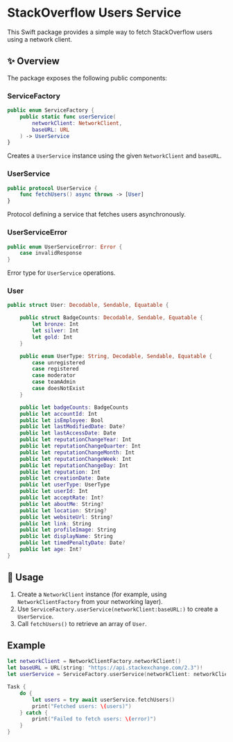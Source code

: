 # StackOverflow Users Service

This Swift package provides a simple way to fetch StackOverflow users using a network client.

## ✨ Overview

The package exposes the following public components:

### ServiceFactory
```swift
public enum ServiceFactory {
    public static func userService(
        networkClient: NetworkClient,
        baseURL: URL
    ) -> UserService
}
```
Creates a `UserService` instance using the given `NetworkClient` and `baseURL`.

### UserService
```swift
public protocol UserService {
    func fetchUsers() async throws -> [User]
}
```
Protocol defining a service that fetches users asynchronously.

### UserServiceError
```swift
public enum UserServiceError: Error {
    case invalidResponse
}
```
Error type for `UserService` operations.

### User
```swift
public struct User: Decodable, Sendable, Equatable {

    public struct BadgeCounts: Decodable, Sendable, Equatable {
        let bronze: Int
        let silver: Int
        let gold: Int
    }

    public enum UserType: String, Decodable, Sendable, Equatable {
        case unregistered
        case registered
        case moderator
        case teamAdmin
        case doesNotExist
    }

    public let badgeCounts: BadgeCounts
    public let accountId: Int
    public let isEmployee: Bool
    public let lastModifiedDate: Date?
    public let lastAccessDate: Date
    public let reputationChangeYear: Int
    public let reputationChangeQuarter: Int
    public let reputationChangeMonth: Int
    public let reputationChangeWeek: Int
    public let reputationChangeDay: Int
    public let reputation: Int
    public let creationDate: Date
    public let userType: UserType
    public let userId: Int
    public let acceptRate: Int?
    public let aboutMe: String?
    public let location: String?
    public let websiteUrl: String?
    public let link: String
    public let profileImage: String
    public let displayName: String
    public let timedPenaltyDate: Date?
    public let age: Int?
}
```

## 🚀 Usage

1. Create a `NetworkClient` instance (for example, using `NetworkClientFactory` from your networking layer).
2. Use `ServiceFactory.userService(networkClient:baseURL:)` to create a `UserService`.
3. Call `fetchUsers()` to retrieve an array of `User`.

## Example

```swift
let networkClient = NetworkClientFactory.networkClient()
let baseURL = URL(string: "https://api.stackexchange.com/2.3")!
let userService = ServiceFactory.userService(networkClient: networkClient, baseURL: baseURL)

Task {
    do {
        let users = try await userService.fetchUsers()
        print("Fetched users: \(users)")
    } catch {
        print("Failed to fetch users: \(error)")
    }
}
```
